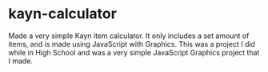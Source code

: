 # kayn-calculator
Made a very simple Kayn item calculator. It only includes a set amount of items, and is made using JavaScript with Graphics. This was a project I did while in High School
and was a very simple JavaScript Graphics project that I made.
